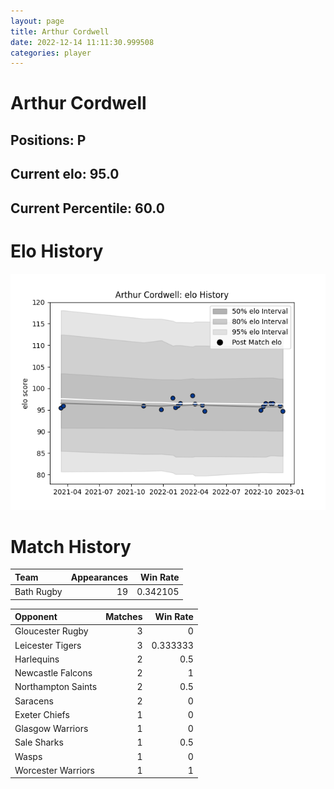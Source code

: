 ```yaml
---  
layout: page  
title: Arthur Cordwell  
date: 2022-12-14 11:11:30.999508  
categories: player  
---
```

# Arthur Cordwell

## Positions: P

## Current elo: 95.0

## Current Percentile: 60.0

# Elo History


![elo history](history_ArthurCordwell.png)
# Match History


| Team       |   Appearances |   Win Rate |
|:-----------|--------------:|-----------:|
| Bath Rugby |            19 |   0.342105 |

| Opponent           |   Matches |   Win Rate |
|:-------------------|----------:|-----------:|
| Gloucester Rugby   |         3 |   0        |
| Leicester Tigers   |         3 |   0.333333 |
| Harlequins         |         2 |   0.5      |
| Newcastle Falcons  |         2 |   1        |
| Northampton Saints |         2 |   0.5      |
| Saracens           |         2 |   0        |
| Exeter Chiefs      |         1 |   0        |
| Glasgow Warriors   |         1 |   0        |
| Sale Sharks        |         1 |   0.5      |
| Wasps              |         1 |   0        |
| Worcester Warriors |         1 |   1        |